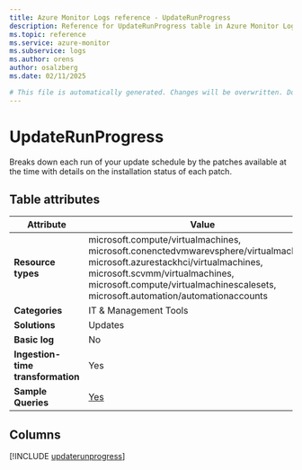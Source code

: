 ```yaml
---
title: Azure Monitor Logs reference - UpdateRunProgress
description: Reference for UpdateRunProgress table in Azure Monitor Logs.
ms.topic: reference
ms.service: azure-monitor
ms.subservice: logs
ms.author: orens
author: osalzberg
ms.date: 02/11/2025

# This file is automatically generated. Changes will be overwritten. Do not change this file directly.
---
```


# UpdateRunProgress

Breaks down each run of your update schedule by the patches available at the time with details on the installation status of each patch.


## Table attributes

|Attribute|Value|
|---|---|
|**Resource types**|microsoft.compute/virtualmachines,<br>microsoft.conenctedvmwarevsphere/virtualmachines,<br>microsoft.azurestackhci/virtualmachines,<br>microsoft.scvmm/virtualmachines,<br>microsoft.compute/virtualmachinescalesets,<br>microsoft.automation/automationaccounts|
|**Categories**|IT & Management Tools|
|**Solutions**| Updates|
|**Basic log**|No|
|**Ingestion-time transformation**|Yes|
|**Sample Queries**|[Yes](/azure/azure-monitor/reference/queries/updaterunprogress)|



## Columns
  
[!INCLUDE [updaterunprogress](~/reusable-content/ce-skilling/azure/includes/azure-monitor/reference/tables/updaterunprogress-include.md)]
